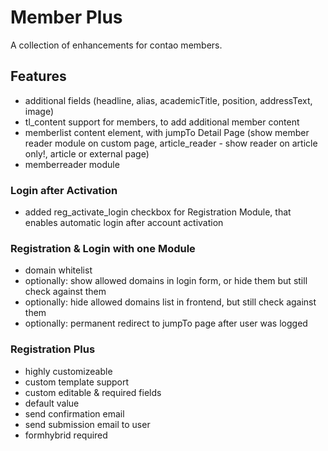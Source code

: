 # Member Plus

A collection of enhancements for contao members.

## Features

- additional fields (headline, alias, academicTitle, position, addressText, image)
- tl_content support for members, to add additional member content
- memberlist content element, with jumpTo Detail Page (show member reader module on custom page, article_reader - show reader on article only!, article or external page)
- memberreader module

### Login after Activation
- added reg_activate_login checkbox for Registration Module, that enables automatic login after account activation

### Registration & Login with one Module
- domain whitelist
- optionally: show allowed domains in login form, or hide them but still check against them
- optionally: hide allowed domains list in frontend, but still check against them
- optionally: permanent redirect to jumpTo page after user was logged

### Registration Plus
- highly customizeable 
- custom template support
- custom editable & required fields
- default value
- send confirmation email 
- send submission email to user
- formhybrid required
